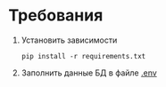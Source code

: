 
# Требования

1. Установить зависимости 
  
    <code>pip install -r requirements.txt</code>


2. Заполнить данные БД в файле [.env](.env)

